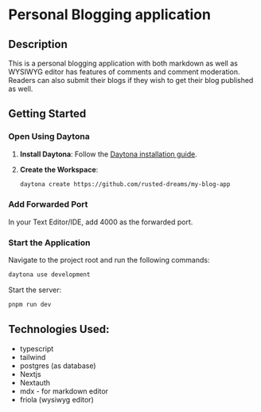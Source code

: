 # Personal Blogging application

## Description
This is a personal blogging application with both markdown as well as WYSIWYG editor has features of comments and comment moderation. Readers can also submit their blogs if they wish to get their blog published as well. 

## Getting Started

### Open Using Daytona

1. **Install Daytona**: Follow the [Daytona installation guide](https://www.daytona.io/docs/installation/installation/).

2. **Create the Workspace**:
   ```bash
   daytona create https://github.com/rusted-dreams/my-blog-app
   ```

### Add Forwarded Port

In your Text Editor/IDE, add 4000 as the forwarded port.

### Start the Application

Navigate to the project root and run the following commands:

```bash
daytona use development
```

Start the server:

```bash
pnpm run dev
```

## Technologies Used:
- typescript
- tailwind
- postgres (as database)
- Nextjs
- Nextauth
- mdx - for markdown editor
- friola (wysiwyg editor)
